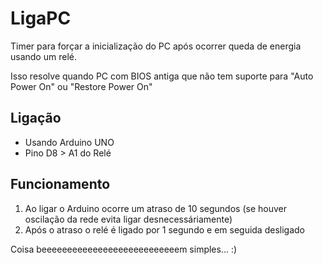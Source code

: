 # LigaPC
Timer para forçar a inicialização do PC após ocorrer queda de energia usando um relé.

Isso resolve quando PC com BIOS antiga que não tem suporte para "Auto Power On" ou "Restore Power On"

## Ligação
- Usando Arduino UNO
- Pino D8 > A1 do Relé

## Funcionamento
1. Ao ligar o Arduino ocorre um atraso de 10 segundos (se houver oscilação da rede evita ligar desnecessáriamente)
2. Após o atraso o relé é ligado por 1 segundo e em seguida desligado


Coisa beeeeeeeeeeeeeeeeeeeeeeeeeeem simples... :)


